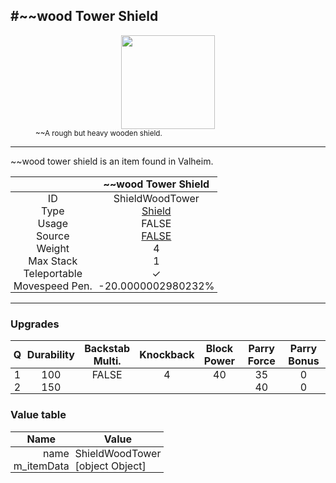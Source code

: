 <meta property="og:title" content="~~wood Tower Shield - MoreValheim" /><meta property="og:type" content="website" /><meta property="og:image" content="/assets/~~wood_tower_shield.png" /><meta property="og:description" content="~~wood Tower Shield is an item found in Valheim." /><meta name="theme-color" content="#546D78"><meta name="twitter:card" content="summary_large_image">
#~~wood Tower Shield
-------------
<style>img {width:20px;}.tb {width:150px;display: block;margin-left: auto;margin-right: auto;}</style>

<style>.md-typeset table:not([class]) th:not([align]) {min-width:unset!important;}</style>
<style>td{padding:0em 0.3em!important;text-align:center!important;border-left:.05rem solid var(--md-default-fg-color--lightest)}</style>

<style>th{padding:0.1em 0.3em!important;text-align:center!important;font-weight:bold}</style>

<style>pre{text-align:right!important}</style>
<style>table tr td:first-child {border-left: 0;};</style>

<figure><img src="/assets/~~wood_tower_shield.png" class="tb" /><figcaption><small>~~A rough but heavy wooden shield.</small></figcaption></figure>

-------------

~~wood tower shield is an item found in Valheim.

|        | ~~wood Tower Shield              |
| ----------- | ------------------------------------ |
| ID |ShieldWoodTower
| Type | [Shield](../../types/shield)
| Usage | FALSE<br>
| Source | [FALSE](../../items/false)
| Weight | 4 |
| Max Stack | 1 |
| Teleportable | ✓
| Movespeed Pen. | -20.0000002980232%


-------------

### Upgrades
| Q | Durability | Backstab Multi. | Knockback | Block Power | Parry Force | Parry Bonus
| - | - | - | - | - | - | - 
1 | 100 | FALSE | 4 | 40 | 35 | 0 | 1 | 
 | 2 | 150 |  |  |  | 40 | 0 |  | 


### Value table
| Name | Value
| - | - |
| <div style="text-align:right">name</div> | <div style="text-align:left">ShieldWoodTower</div> | 
| <div style="text-align:right">m_itemData</div> | <div style="text-align:left">[object Object]</div> | 